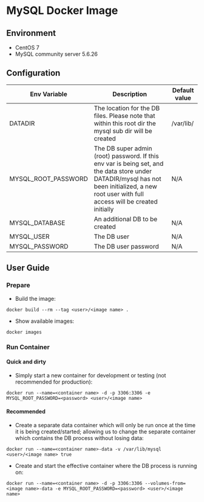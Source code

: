 # MySQL Docker Image

## Environment

* CentOS 7
* MySQL community server 5.6.26

## Configuration

| Env Variable | Description | Default value |
|--------------|-------------|---------------|
| DATADIR | The location for the DB files. Please note that within this root dir the mysql sub dir will be created | /var/lib/ |
| MYSQL_ROOT_PASSWORD | The DB super admin (root) password. If this env var is being set, and the data store under DATADIR/mysql has not been initialized, a new root user with full access will be created initially | N/A |
| MYSQL_DATABASE | An additional DB to be created | N/A |
| MYSQL_USER | The DB user | N/A |
| MYSQL_PASSWORD | The DB user password | N/A |

## User Guide

### Prepare

* Build the image:
```
docker build --rm --tag <user>/<image name> .
```
* Show available images:
```
docker images
```

### Run Container

#### Quick and dirty

* Simply start a new container for development or testing (not recommended for production):
```
docker run --name=<container name> -d -p 3306:3306 -e MYSQL_ROOT_PASSWORD=<password> <user>/<image name>
```

#### Recommended

* Create a separate data container which will only be run once at the time it is being created/started; allowing us to change the separate container which contains the DB process without losing data:
```
docker run --name=<container name>-data -v /var/lib/mysql <user>/<image name> true
```
* Create and start the effective container where the DB process is running on:
```
docker run --name=<container name> -d -p 3306:3306 --volumes-from=<image name>-data -e MYSQL_ROOT_PASSWORD=<password> <user>/<image name>
```
